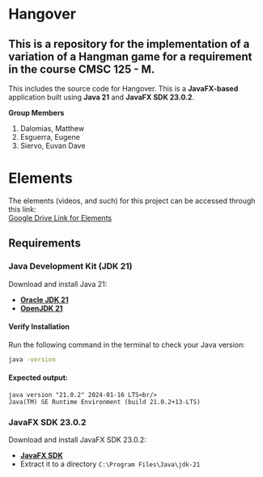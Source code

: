 # Hangover
## This is a repository for the implementation of a variation of a Hangman game for a requirement in the course CMSC 125 - M.

This includes the source code for Hangover. This is a **JavaFX-based** application built using **Java 21** and **JavaFX SDK 23.0.2**.

**Group Members**
  1. Dalomias, Matthew
  2. Esguerra, Eugene 
  3. Siervo, Euvan Dave

# Elements

The elements (videos, and such) for this project can be accessed through this link:<br/>
[Google Drive Link for Elements](https://drive.google.com/drive/folders/1Il7qDbXSA1z9Wi97Sb6Amgke5ejAP4kV?usp=sharing)<br/>

## Requirements  

### Java Development Kit (JDK 21)  
Download and install Java 21:  
- **[Oracle JDK 21](https://www.oracle.com/java/technologies/javase/jdk21-archive-downloads.html)**
- **[OpenJDK 21](https://jdk.java.net/21/)**  

#### Verify Installation  
Run the following command in the terminal to check your Java version:  
```sh
java -version
```
#### Expected output:<br/>
```
java version "21.0.2" 2024-01-16 LTS<br/>
Java(TM) SE Runtime Environment (build 21.0.2+13-LTS)
```
### JavaFX SDK 23.0.2
Download and install JavaFX SDK 23.0.2:  
- **[JavaFX SDK](https://openjfx.io/)**
- Extract it to a directory `C:\Program Files\Java\jdk-21`
  
